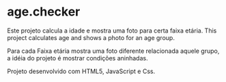 # age.checker

Este projeto calcula a idade e mostra uma foto para certa faixa etária.
This project calculates age and shows a photo for an age group.

Para cada Faixa etária mostra uma foto diferente relacionada aquele grupo, a idéia do projeto é mostrar condições aninhadas.

Projeto desenvolvido com HTML5, JavaScript e Css.
